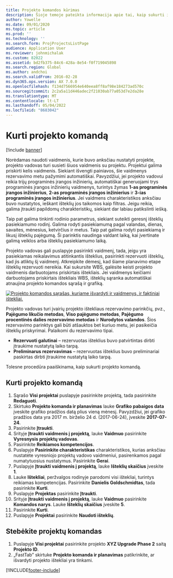 ```yaml
---
title: Projekto komandos kūrimas
description: Šioje temoje pateikta informacija apie tai, kaip sukurti ir valdyti projekto komandas.
author: Yowelle
ms.date: 09/01/2020
ms.topic: article
ms.prod: ''
ms.technology: ''
ms.search.form: ProjProjectsListPage
audience: Application User
ms.reviewer: johnmichalak
ms.custom: 82022
ms.assetid: bd2fb375-84c6-428a-8e54-f0f719045898
ms.search.region: Global
ms.author: andchoi
ms.search.validFrom: 2016-02-28
ms.dyn365.ops.version: AX 7.0.0
ms.openlocfilehash: f134d7566954e640eea8ff8af98e184273ad570c
ms.sourcegitcommit: 2c2a5a11d446adec2f21030ab77a053d7e2da28e
ms.translationtype: MT
ms.contentlocale: lt-LT
ms.lasthandoff: 05/04/2022
ms.locfileid: "8683042"
---
```

# <a name="create-a-project-team"></a>Kurti projekto komandą

[!include [banner](../includes/banner.md)]

Norėdamas naudoti vaidmenis, kurie buvo anksčiau nustatyti projekte, projekto vadovas turi susieti šiuos vaidmenis su projektu. Projektui galima priskirti kelis vaidmenis. Siekiant išvengti painiavos, šie vaidmenys rezervavimo metu pažymimi automatiškai. Pavyzdžiui, jei projekto vadovui reikia trijų programinės įrangos inžinierių, automatiškai generuojami trys programinės įrangos inžinierių vaidmenys, turintys žymas **1-as programinės įrangos inžinierius**, **2-as programinės įrangos inžinierius** ir **3-ias programinės įrangos inžinierius**. Jei vaidmens charakteristikos anksčiau buvo nustatytos, ieškant išteklių jos taikomos kaip filtras. Jeigu reikia, galima įtraukti papildomų charakteristikų, siekiant dar labiau patikslinti iešką.

Taip pat galima tinkinti rodinio parametrus, siekiant suteikti geresnį išteklių pasiekiamumo rodinį. Galima rodyti pasiekiamumą pagal valandas, dienas, savaites, mėnesius, ketvirčius ir metus. Taip pat galima rodyti pasiekiamą ir likusį išteklių pajėgumą. Ši parinktis naudinga valdant laiką, kai įvertinate galimą veiklos arba išteklių pasiekiamumo laiką.

Projekto vadovas gali puslapyje pasirinkti vaidmenį, tada, jeigu yra pasiekiamas reikalavimus atitinkantis išteklius, pasirinkti rezervuoti išteklių, kad jis atliktų šį vaidmenį. Atkreipkite dėmesį, kad šiame planavimo etape išteklių rezervuoti nereikia. Kai sukursite WBS, galėsite keisti projekto vaidmenis darbuotojams priskirtais ištekliais. Jei vaidmenys keičiami darbuotojams priskirtais ištekliais WBS, išteklių sąranka automatiškai atnaujina projekto komandos sąrašą ir grafiką.

[![Projekto komandos sąrašas, kuriame išvardyti ir vaidmenys, ir faktiniai ištekliai.](./media/projectresourcing03-1024x368.jpg)](./media/projectresourcing03.jpg) 

Projekto vadovas turi įvairių projekto ištekliaus rezervavimo parinkčių, pvz., **Pajėgumo likučio metodas**, **Viso pajėgumo metodas**, **Pajėgumo procentinės dalies rezervavimo metodas** ir **Nurodytos valandos**. Šios rezervavimo parinktys gali būti atšauktos bet kuriuo metu, jei pasikeičia išteklių priskyrimai. Palaikomi du rezervavimo tipai.

- **Rezervuoti galutinai** – rezervuotas išteklius buvo patvirtintas dirbti įtraukime nustatytą laiko tarpą.
- **Preliminarus rezervavimas** – rezervuotas išteklius buvo preliminariai paskirtas dirbti įtraukime nustatytą laiko tarpą.

Tolesne procedūra paaiškinama, kaip sukurti projekto komandą.

## <a name="create-a-project-team"></a>Kurti projekto komandą

1. Sąrašo **Visi projektai** puslapyje pasirinkite projektą, tada pasirinkite **Redaguoti**.
2. Skirtuko **Projekto komanda ir planavimas** lauke **Grafiko pabaigos data** įveskite grafiko pradžios datą plius vieną mėnesį. Pavyzdžiui, jei grafiko pradžios data yra 2017 m. birželio 24 d. (2017-06-24), įveskite **2017-07-24**.
3. Pasirinkite **Įtraukti**.
4. Srityje **Įtraukti vaidmenis į projektą**, lauke **Vaidmuo** pasirinkite **Vyresnysis projektų vadovas**.
5. Pasirinkite **Reikiamos kompetencijos**.
6. Puslapyje **Pasirinkite charakteristikas** charakteristikos, kurias anksčiau nustatėte vyresniojo projektų vadovo vaidmeniui, pasirenkamos pagal numatytuosius nustatymus. Pasirinkite **Gerai**.
7. Puslapyje **Įtraukti vaidmenis į projektą**, lauke **Išteklių skaičius** įveskite **1**.
8. Lauke **Ištekliai**, peržvalgos rodinyje parodomi visi ištekliai, turintys reikiamas kompetencijas. Pasirinkite **Danielis Goldschmidtas**, tada pasirinkite **Kurti**.
9. Puslapyje **Projektas** pasirinkite **Įtraukti**.
10. Srityje **Įtraukti vaidmenis į projektą**, lauke **Vaidmuo** pasirinkite **Komandos narys**. Lauke **Išteklių skaičius** įveskite **5**.
11. Pasirinkite **Kurti**.
12. Puslapyje **Projektai** pasirinkite **Naudoti išteklių**.

## <a name="monitor-project-teams"></a>Stebėkite projektų komandas
1. Puslapyje **Visi projektai** pasirinkite projekto **XYZ Upgrade Phase 2** saitą **Projekto ID**.
2. „FastTab” skirtuke **Projekto komanda ir planavimas** patikrinkite, ar išvardyti projekto ištekliai yra tinkami.


[!INCLUDE[footer-include](../includes/footer-banner.md)]